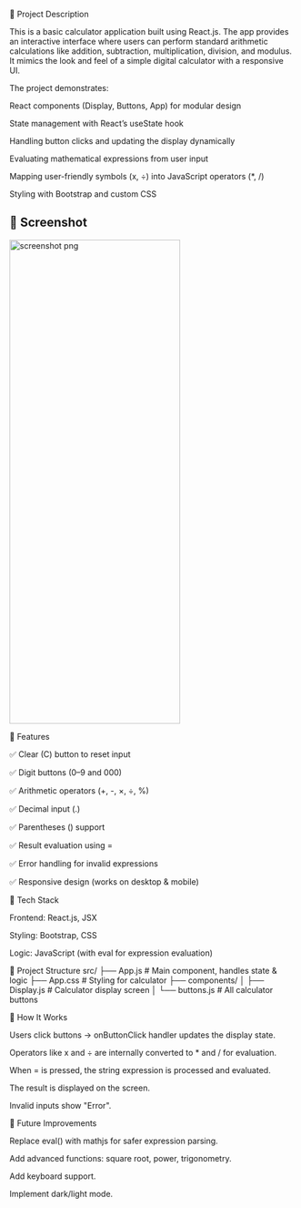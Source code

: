 🔹 Project Description

This is a basic calculator application built using React.js. The app provides an interactive interface where users can perform standard arithmetic calculations like addition, subtraction, multiplication, division, and modulus. It mimics the look and feel of a simple digital calculator with a responsive UI.

The project demonstrates:

React components (Display, Buttons, App) for modular design

State management with React’s useState hook

Handling button clicks and updating the display dynamically

Evaluating mathematical expressions from user input

Mapping user-friendly symbols (x, ÷) into JavaScript operators (*, /)

Styling with Bootstrap and custom CSS


## 📸 Screenshot
<img width="300" height="850" alt="screenshot png" src="https://github.com/user-attachments/assets/bbefdc1b-90e6-4683-afe9-17ea96a05b29" />


🔹 Features

✅ Clear (C) button to reset input

✅ Digit buttons (0–9 and 000)

✅ Arithmetic operators (+, -, ×, ÷, %)

✅ Decimal input (.)

✅ Parentheses () support

✅ Result evaluation using =

✅ Error handling for invalid expressions

✅ Responsive design (works on desktop & mobile)

🔹 Tech Stack

Frontend: React.js, JSX

Styling: Bootstrap, CSS

Logic: JavaScript (with eval for expression evaluation)

🔹 Project Structure
src/
 ├── App.js          # Main component, handles state & logic
 ├── App.css         # Styling for calculator
 ├── components/
 │    ├── Display.js # Calculator display screen
 │    └── buttons.js # All calculator buttons

🔹 How It Works

Users click buttons → onButtonClick handler updates the display state.

Operators like x and ÷ are internally converted to * and / for evaluation.

When = is pressed, the string expression is processed and evaluated.

The result is displayed on the screen.

Invalid inputs show "Error".

🔹 Future Improvements

Replace eval() with mathjs for safer expression parsing.

Add advanced functions: square root, power, trigonometry.

Add keyboard support.

Implement dark/light mode.

